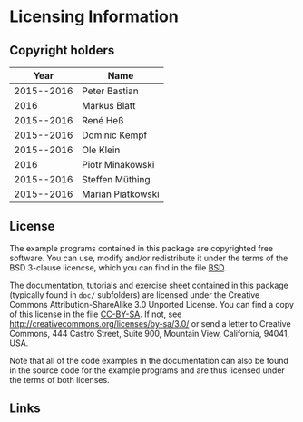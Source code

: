 Licensing Information
=====================

Copyright holders
-----------------

| Year       | Name                            |
|------------|---------------------------------|
| 2015--2016 | Peter Bastian                   |
| 2016       | Markus Blatt                    |
| 2015--2016 | René Heß                        |
| 2015--2016 | Dominic Kempf                   |
| 2015--2016 | Ole Klein                       |
| 2016       | Piotr Minakowski                |
| 2015--2016 | Steffen Müthing                 |
| 2015--2016 | Marian Piatkowski               |


License
-------

The example programs contained in this package are copyrighted free software. You
can use, modify and/or redistribute it under the terms of the BSD 3-clause licencse,
which you can find in the file [BSD][1].

The documentation, tutorials and exercise sheet contained in this package (typically
found in `doc/` subfolders) are licensed under the Creative Commons Attribution-ShareAlike
3.0 Unported License. You can find a copy of this license in the file [CC-BY-SA][2]. If not,
see http://creativecommons.org/licenses/by-sa/3.0/ or send a letter to Creative Commons,
444 Castro Street, Suite 900, Mountain View, California, 94041, USA.

Note that all of the code examples in the documentation can also be found in the
source code for the example programs and are thus licensed under the terms of both licenses.

Links
-----

[1]: BSD
[2]: CC-BY-SA
